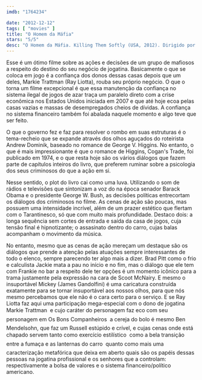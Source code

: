 ```yaml
---
imdb: "1764234"

date: "2012-12-12"
tags: [ "movies" ]
title: "O Homem da Máfia"
stars: "5/5"
desc: "O Homem da Máfia. Killing Them Softly (USA, 2012). Dirigido por Andrew Dominik. Escrito por Andrew Dominik, George V. Higgins. Com Brad Pitt, Scoot McNairy, Ben Mendelsohn, James Gandolfini, Richard Jenkins, Vincent Curatola, Ray Liotta, Trevor Long, Max Casella."
---
```

Esse é um ótimo filme sobre as ações e decisões de um grupo de mafiosos a respeito do destino do seu negócio de jogatina. Basicamente o que se coloca em jogo é a confiança dos donos dessas casas depois que um deles, Markie Trattman (Ray Liotta), rouba seu próprio negócio. O que o torna um filme excepcional é que essa manutenção da confiança no sistema ilegal de jogos de azar traça um paralelo direto com a crise econômica nos Estados Unidos iniciada em 2007 e que até hoje ecoa pelas casas vazias e massas de desempregados cheios de dívidas. A confiança no sistema financeiro também foi abalada naquele momento e algo teve que ser feito.

O que o governo fez e faz para resolver o rombo em suas estruturas é o tema-recheio que se expande através dos olhos aguçados do roteirista Andrew Dominik, baseado no romance de George V. Higgins. No entanto, o que é mais impressionante é que o romance de Higgins, Cogan's Trade, foi publicado em 1974, e o que resta hoje são os vários diálogos que fazem parte de capítulos inteiros do livro, que preferem ruminar sobre a psicologia dos seus criminosos do que a ação em si.

Nesse sentido, o plot do livro cai como uma luva. Utilizando o som de rádios e televisões que sintonizam a voz do na época senador Barack Obama e o presidente George W. Bush, as decisões políticas entrecortam os diálogos dos criminosos no filme. As cenas de ação são poucas, mas possuem uma intensidade incrível, além de um prazer estético que flertam com o Tarantinesco, só que com muito mais profundidade. Destaco dois: a longa sequência sem cortes de entrada e saída da casa de jogos, cuja tensão final é hipnotizante; o assasinato dentro do carro, cujas balas acompanham o movimento da música.

No entanto, mesmo que as cenas de ação mereçam um destaque são os diálogos que prende a atenção pelas atuações sempre interessantes de todo o elenco, sempre parecendo ter algo mais a dizer. Brad Pitt como o frio e calculista Jackie mata a pau no início e no fim, mas o diálogo que ele tem com Frankie no bar a respeito dele ter opções é um momento icônico para a trama justamente pela expressão na cara de Scoot McNairy. E mesmo o insuportável Mickey (James Gandolfini) é uma caricatura construída exatamente para se tornar insuportável aos nossos olhos, para que nós mesmo percebamos que ele não é o cara certo para o serviço. E se Ray Liotta faz aqui uma participação mega-especial com o dono de jogatina Markie Trattman  e cujo caráter do personagem faz eco com seu personagem em Os Bons Companheiros  a cereja do bolo é mesmo Ben Mendelsohn, que faz um Russell estúpido e crível, e cujas cenas onde está chapado servem tanto como exercício estilístico  como a bela transição entre a fumaça e as lanternas do carro  quanto como mais uma caracterização metafórica que deixa em aberto quais são os papéis dessas pessoas na jogatina profissional e os senhores que a controlam: respectivamente a bolsa de valores e o sistema financeiro/político americano.

